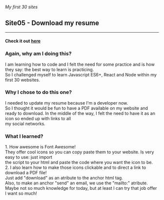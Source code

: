 ###### My first 30 sites
## Site05 - Download my resume

__________________________________________________________________________________

#### Check it out [here](http://www.yvesalazar.com/projects/30sites/site05_resume/index.html)

### Again, why am I doing this?
<p> I am learning how to code and I felt the need for some practice and is how they say: the best way to learn is practicing. <br>
So I challenged myself to learn Javascript ES6+, React and Node within my first 30 websites. </p>

### Why I chose to do this one?
<p> I needed to update my resume because I'm a developer now. <br>
So I thought it would be fun to have a PDF available on my website and ready to download.
In the middle of the way, I felt the need to have it as an icon so ended up with links to all <br>
my social networks.  
</p>

### What I learned?
<p> 
1. How awesome is Font Awesome! <br>
They offer cool icons so you can copy paste them to your website. Is very easy to use: just import<br>
the script to your html and paste the code where you want the icon to be. <br>
2. I also learn how to make those icons clickable and to direct a link to download a PDF file! <br>
Just add "download" as an atribute to the anchor html tag. <br>
Also, to make an anchor "send" an email, we use the "mailto:" atribute. <br>
Maybe not so much knowledge for today, but at least I can try that job offer I want so much!
</p>  
